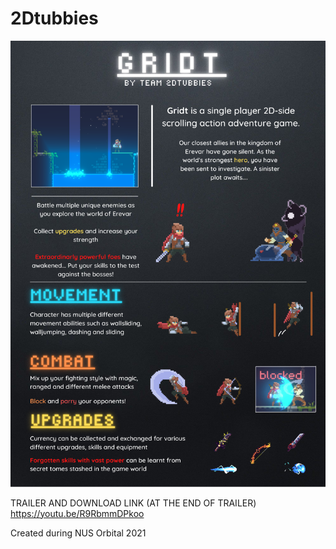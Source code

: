 # 2Dtubbies
![Poster](Images/2688.png)

TRAILER AND DOWNLOAD LINK (AT THE END OF TRAILER)
https://youtu.be/R9RbmmDPkoo


Created during NUS Orbital 2021
